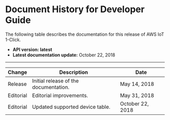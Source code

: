 # Document History for Developer Guide<a name="doc-history"></a>

The following table describes the documentation for this release of AWS IoT 1\-Click\.
+ **API version: latest**
+ **Latest documentation update:** October 22, 2018


****  

| Change | Description | Date | 
| --- | --- | --- | 
| Release | Initial release of the documentation\. | May 14, 2018 | 
| Editorial | Editorial improvements\. | May 31, 2018 | 
| Editorial | Updated supported device table\. | October 22, 2018 | 